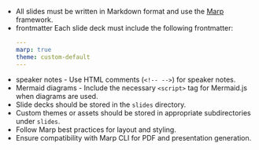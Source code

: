 - All slides must be written in Markdown format and use the [Marp](https://marp.app/) framework.
- frontmatter Each slide deck must include the following frontmatter:
   ```yaml
   ---
   marp: true
   theme: custom-default
   ---
   ```
- speaker notes - Use HTML comments (`<!-- -->`) for speaker notes.
- Mermaid diagrams - Include the necessary `<script>` tag for Mermaid.js when diagrams are used.
- Slide decks should be stored in the `slides` directory.
- Custom themes or assets should be stored in appropriate subdirectories under `slides`.
- Follow Marp best practices for layout and styling.
- Ensure compatibility with Marp CLI for PDF and presentation generation.
